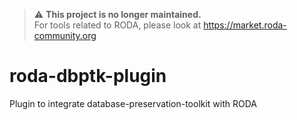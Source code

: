 > :warning: **This project is no longer maintained.**  
> For tools related to RODA, please look at https://market.roda-community.org

# roda-dbptk-plugin
Plugin to integrate database-preservation-toolkit with RODA
